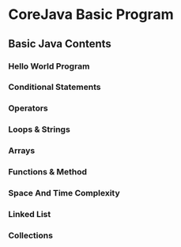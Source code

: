 # CoreJava Basic Program
## Basic Java Contents
### Hello World Program
### Conditional Statements
### Operators
### Loops & Strings
### Arrays
### Functions & Method 
### Space And Time Complexity
### Linked List
### Collections
